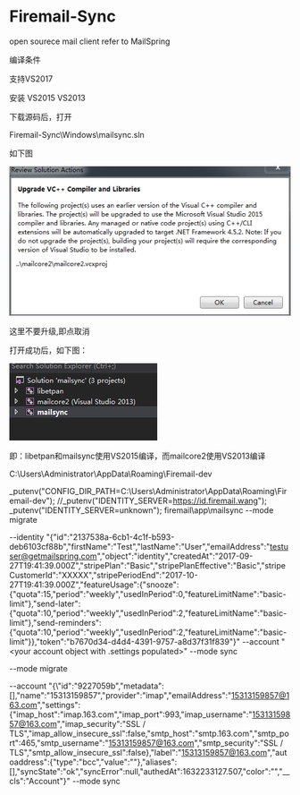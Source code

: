 # Firemail-Sync
open sourece mail client refer to MailSpring

编译条件

支持VS2017













安装
VS2015
VS2013

下载源码后，打开

Firemail-Sync\Windows\mailsync.sln

如下图

![image](https://github.com/chengjinxuetang/Firemail-Sync/blob/main/Pictures/sps1.png)

这里不要升级,即点取消

打开成功后，如下图：

![image](https://github.com/chengjinxuetang/Firemail-Sync/blob/main/Pictures/sps2.png)

即：libetpan和mailsync使用VS2015编译，而mailcore2使用VS2013编译



C:\Users\Administrator\AppData\Roaming\Firemail-dev

_putenv("CONFIG_DIR_PATH=C:\\Users\\Administrator\\AppData\\Roaming\\Firemail-dev");
//_putenv("IDENTITY_SERVER=https://id.firemail.wang");
_putenv("IDENTITY_SERVER=unknown");
firemail\app\mailsync --mode migrate




--identity "{\"id\":\"2137538a-6cb1-4c1f-b593-deb6103cf88b\",\"firstName\":\"Test\",\"lastName\":\"User\",\"emailAddress\":\"testuser@getmailspring.com\",\"object\":\"identity\",\"createdAt\":\"2017-09-27T19:41:39.000Z\",\"stripePlan\":\"Basic\",\"stripePlanEffective\":\"Basic\",\"stripeCustomerId\":\"XXXXX\",\"stripePeriodEnd\":\"2017-10-27T19:41:39.000Z\",\"featureUsage\":{\"snooze\":{\"quota\":15,\"period\":\"weekly\",\"usedInPeriod\":0,\"featureLimitName\":\"basic-limit\"},\"send-later\":{\"quota\":10,\"period\":\"weekly\",\"usedInPeriod\":2,\"featureLimitName\":\"basic-limit\"},\"send-reminders\":{\"quota\":10,\"period\":\"weekly\",\"usedInPeriod\":2,\"featureLimitName\":\"basic-limit\"}},\"token\":\"b7670d34-d4d4-4391-9757-a8d37f31f839\"}" --account "<your account object with .settings populated>" --mode sync

--mode migrate


--account "{\\"id\":\"9227059b\",\"metadata\":[],\"name\":\"15313159857\",\"provider\":\"imap\",\"emailAddress\":\"15313159857@163.com\",\"settings\":{\"imap_host\":\"imap.163.com\",\"imap_port\":993,\"imap_username\":\"15313159857@163.com\",\"imap_security\":\"SSL / TLS\",\"imap_allow_insecure_ssl\":false,\"smtp_host\":\"smtp.163.com\",\"smtp_port\":465,\"smtp_username\":\"15313159857@163.com\",\"smtp_security\":\"SSL / TLS\",\"smtp_allow_insecure_ssl\":false},\"label\":\"15313159857@163.com\",\"autoaddress\":{\"type\":\"bcc\",\"value\":\"\"},\"aliases\":[],\"syncState\":\"ok\",\"syncError\":null,\"authedAt\":1632233127.507,\"color\":\"\",\"__cls\":\"Account\"}" --mode sync
